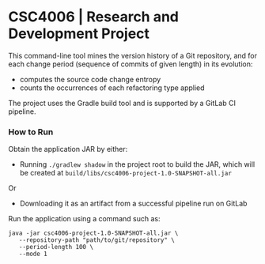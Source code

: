 # CSC4006 | Research and Development Project

This command-line tool mines the version history of a Git repository, and for each change period (sequence of commits of given length) in its evolution:

* computes the source code change entropy
* counts the occurrences of each refactoring type applied

The project uses the Gradle build tool and is supported by a GitLab CI pipeline.

### How to Run

Obtain the application JAR by either:

* Running `./gradlew shadow` in the project root to build the JAR, which will be created at `build/libs/csc4006-project-1.0-SNAPSHOT-all.jar`

Or

* Downloading it as an artifact from a successful pipeline run on GitLab

Run the application using a command such as:

```
java -jar csc4006-project-1.0-SNAPSHOT-all.jar \
   --repository-path "path/to/git/repository" \
   --period-length 100 \
   --mode 1
   ```
